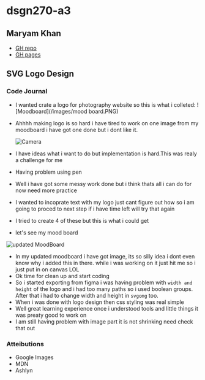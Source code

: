 # dsgn270-a3

## Maryam Khan

- [GH repo](https://github.com/maryambkhan/dsgn270-a3)
- [GH pages](https://maryambkhan.github.io/dsgn270-a3/)

## SVG Logo Design

### Code Journal

  - I wanted crate a logo for photography website so this is what i colleted:
    ![Moodboard](/images/mood board.PNG)

 - Ahhhh making logo is so hard i have tired to work on one image from my moodboard 
   i have got one done but i dont like it.
     
     ![Camera](images/pr0totype-1.PNG)

 - I have ideas what i want to do but implementation is hard.This was realy a challenge for me
 - Having problem using pen
 - Well i have got some messy work done but i think thats all i can do for now need more practice
 - I wanted to incoprate text with my logo just cant figure out how so i am going to proced to next step
  if i have time left will try that again

 - I tried to create 4 of these but this is what i could get
 - let's see my mood board 

  ![updated MoodBoard](images/updated-moodboard.PNG)

 - In my updated moodboard i have got image, its so silly idea i dont even know why i added this in there.
   while i was working on it just hit me so i just put in on canvas LOL
 - Ok time for  clean up and start coding
 - So i started exporting from figma i was having problem with `width and height` of the logo and i had too many paths so i used boolean groups. After that i had to change width and height in `svgomg` too. 
- When i was done with logo design then css styling was real simple
- Well great learning experience once i understood tools and little things it was preaty good to work on
- I am still having problem with image part it is not shrinking need check that out

### Atteibutions

- Google Images
- MDN
- Ashlyn